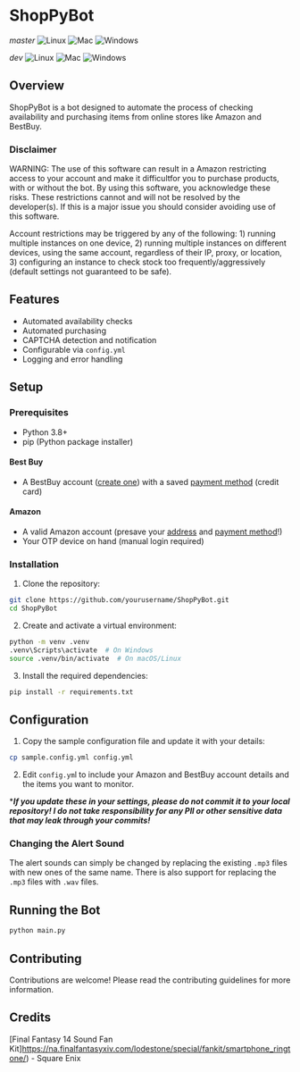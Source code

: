 # ShopPyBot

*master*
![Linux](https://github.com/thezoid/ShopPyBot/actions/workflows/app_linuxBuild.yml/badge.svg?branch=master)
![Mac](https://github.com/thezoid/ShopPyBot/actions/workflows/app_macBuild.yml/badge.svg?branch=master)
![Windows](https://github.com/thezoid/ShopPyBot/actions/workflows/app_windowsBuild.yml/badge.svg?branch=master)

*dev*
![Linux](https://github.com/thezoid/ShopPyBot/actions/workflows/app_linuxBuild.yml/badge.svg?branch=dev)
![Mac](https://github.com/thezoid/ShopPyBot/actions/workflows/app_macBuild.yml/badge.svg?branch=dev)
![Windows](https://github.com/thezoid/ShopPyBot/actions/workflows/app_windowsBuild.yml/badge.svg?branch=dev)

## Overview
ShopPyBot is a bot designed to automate the process of checking availability and purchasing items from online stores like Amazon and BestBuy.

### Disclaimer

WARNING: The use of this software can result in a Amazon restricting access to your account and make it difficultfor you to purchase products, with or without the bot. By using this software, you acknowledge these risks. These restrictions cannot and will not be resolved by the developer(s). If this is a major issue you should consider avoiding use of this software.

Account restrictions may be triggered by any of the following: 1) running multiple instances on one device, 2) running multiple instances on different devices, using the same account, regardless of their IP, proxy, or location, 3) configuring an instance to check stock too frequently/aggressively (default settings not guaranteed to be safe).

## Features

- Automated availability checks
- Automated purchasing
- CAPTCHA detection and notification
- Configurable via `config.yml`
- Logging and error handling

## Setup

### Prerequisites

- Python 3.8+
- pip (Python package installer)

#### Best Buy

- A BestBuy account ([create one](https://www.bestbuy.com/identity/global/createAccount)) with a saved [payment method](https://www.bestbuy.com/profile/c/billinginfo/cc) (credit card)

#### Amazon

- A valid Amazon account (presave your [address](https://smile.amazon.com/a/addresses) and [payment method](https://smile.amazon.com/cpe/yourpayments/wallet)!)
- Your OTP device on hand (manual login required)

### Installation

1. Clone the repository:

```sh
git clone https://github.com/yourusername/ShopPyBot.git
cd ShopPyBot
```

2. Create and activate a virtual environment:

```sh
python -m venv .venv
.venv\Scripts\activate  # On Windows
source .venv/bin/activate  # On macOS/Linux
```

3. Install the required dependencies:

```sh
pip install -r requirements.txt
```

## Configuration

1. Copy the sample configuration file and update it with your details:

```sh
cp sample.config.yml config.yml
```

2. Edit `config.ym`l to include your Amazon and BestBuy account details and the items you want to monitor.

****If you update these in your settings, please do not commit it to your local repository! I do not take responsibility for any PII or other sensitive data that may leak through your commits!***

### Changing the Alert Sound

The alert sounds can simply be changed by replacing the existing `.mp3` files with new ones of the same name. There is also support for replacing the `.mp3` files with `.wav` files.

## Running the Bot

```sh
python main.py
```

## Contributing

Contributions are welcome! Please read the contributing guidelines for more information.

## Credits

[Final Fantasy 14 Sound Fan Kit]https://na.finalfantasyxiv.com/lodestone/special/fankit/smartphone_ringtone/) - Square Enix